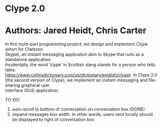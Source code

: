 # Clype 2.0
# Authors: Jared Heidt, Chris Carter

In	this	multi-part	programming	project,	we	design	and	implement	Clype (short	for	Clarkson	
Skype),	an	instant	messaging	application	akin	to	Skype	that	runs	as	a	standalone	application.	
Incidentally,	the	word	‘clype’	in	Scottish	slang	stands	for	a	person	who	tells	tales:	
https://www.collinsdictionary.com/us/dictionary/english/clype).	In	Clype	2.0	(the	second
version	of	Clype),	we	implement	an instant	messaging	and	file-sharing	graphical	user	
interface	(GUI)	application.	


TO-DO:
1) auto-scroll to bottom of conversation on conversation box (DONE)
2) expand messages box width. In other words, users sent locally should be displayed to
   right of conversation box
